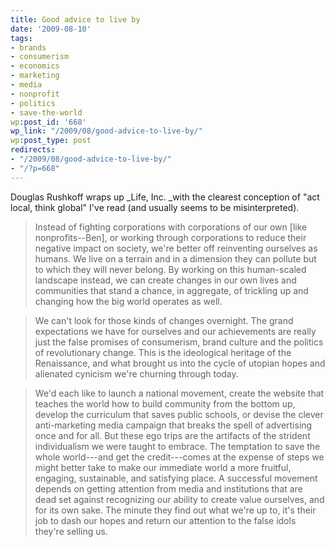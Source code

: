 ```yaml
---
title: Good advice to live by
date: '2009-08-10'
tags:
- brands
- consumerism
- economics
- marketing
- media
- nonprofit
- politics
- save-the-world
wp:post_id: '668'
wp_link: "/2009/08/good-advice-to-live-by/"
wp:post_type: post
redirects:
- "/2009/08/good-advice-to-live-by/"
- "/?p=668"
---
```


Douglas Rushkoff wraps up _Life, Inc. _with the clearest conception of "act local, think global" I've read (and usually seems to be misinterpreted).

> Instead of fighting corporations with corporations of our own [like nonprofits--Ben], or working through corporations to reduce their negative impact on society, we're better off reinventing ourselves as humans. We live on a terrain and in a dimension they can pollute but to which they will never belong. By working on this human-scaled landscape instead, we can create changes in our own lives and communities that stand a chance, in aggregate, of trickling up and changing how the big world operates as well.

>

> We can't look for those kinds of changes overnight. The grand expectations we have for ourselves and our achievements are really just the false promises of consumerism, brand culture and the politics of revolutionary change. This is the ideological heritage of the Renaissance, and what brought us into the cycle of utopian hopes and alienated cynicism we're churning through today.

>

> We'd each like to launch a national movement, create the website that teaches the world how to build community from the bottom up, develop the curriculum that saves public schools, or devise the clever anti-marketing media campaign that breaks the spell of advertising once and for all. But these ego trips are the artifacts of the strident individualism we were taught to embrace. The temptation to save the whole world---and get the credit---comes at the expense of steps we might better take to make our immediate world a more fruitful, engaging, sustainable, and satisfying place. A successful movement depends on getting attention from media and institutions that are dead set against recognizing our ability to create value ourselves, and for its own sake. The minute they find out what we're up to, it's their job to dash our hopes and return our attention to the false idols they're selling us.
